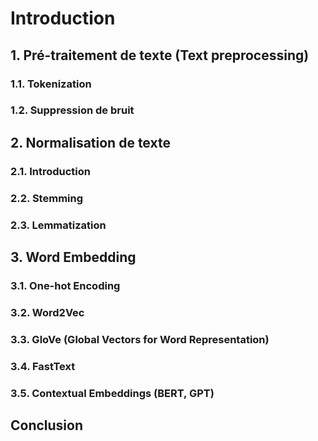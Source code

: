 # Introduction

## 1. Pré-traitement de texte (Text preprocessing)
### 1.1. Tokenization
### 1.2. Suppression de bruit



## 2. Normalisation de texte
### 2.1. Introduction
### 2.2. Stemming
### 2.3. Lemmatization


## 3. Word Embedding
### 3.1. One-hot Encoding
### 3.2. Word2Vec
### 3.3. GloVe (Global Vectors for Word Representation)
### 3.4. FastText
### 3.5. Contextual Embeddings (BERT, GPT)

## Conclusion
